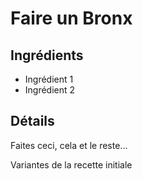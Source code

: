 # Faire un Bronx

## Ingrédients

* Ingrédient 1
* Ingrédient 2

## Détails

Faites ceci, cela et le reste...

Variantes de la recette initiale
